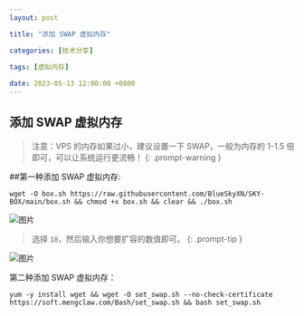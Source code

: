 ```yaml
---
layout: post

title: "添加 SWAP 虚拟内存"

categories: [技术分享]

tags: [虚拟内存]
 
date: 2023-05-13 12:00:00 +0800
---
```


## 添加 SWAP 虚拟内存

> 注意：VPS 的内存如果过小，建议设置一下 SWAP，一般为内存的 1-1.5 倍即可，可以让系统运行更流畅！
{: .prompt-warning }

##第一种添加 SWAP 虚拟内存:

```
wget -O box.sh https://raw.githubusercontent.com/BlueSkyXN/SKY-BOX/main/box.sh && chmod +x box.sh && clear && ./box.sh
```

![图片](https://img.5205230.xyz/file/9b4c67529419073c0b01b.png)

> 选择 `18`，然后输入你想要扩容的数值即可。
> {: .prompt-tip }

![图片](https://img.5205230.xyz/file/7cfb5bfeefa1db1d79825.png)

第二种添加 SWAP 虚拟内存：

```
yum -y install wget && wget -O set_swap.sh --no-check-certificate https://soft.mengclaw.com/Bash/set_swap.sh && bash set_swap.sh
```